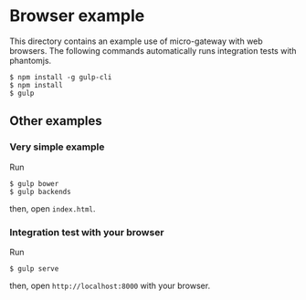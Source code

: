 # Browser example

This directory contains an example use of micro-gateway with web browsers.
The following commands automatically runs integration tests with phantomjs.

```shell-session
$ npm install -g gulp-cli
$ npm install
$ gulp
```

## Other examples

### Very simple example
Run
```shell-session
$ gulp bower
$ gulp backends
```

then, open `index.html`.


### Integration test with your browser

Run
```shell-session
$ gulp serve
```

then, open `http://localhost:8000` with your browser.
